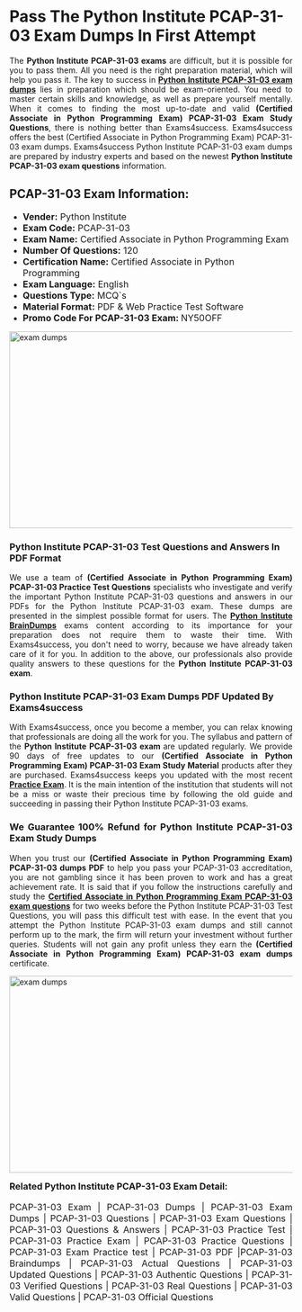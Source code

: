 <h1><strong><strong>Pass The Python Institute PCAP-31-03 Exam Dumps In First Attempt</strong></strong></h1> <p style="text-align:justify">The <strong>Python Institute PCAP-31-03 exams</strong> are difficult, but it is possible for you to pass them. All you need is the right preparation material, which will help you pass it. The key to success in <a href="https://www.exams4success.com/python-institute/pcap-31-03-pdf-exam-dumps"><strong>Python Institute PCAP-31-03 exam dumps</strong></a> lies in preparation which should be exam-oriented. You need to master certain skills and knowledge, as well as prepare yourself mentally. When it comes to finding the most up-to-date and valid <strong>(Certified Associate in Python Programming Exam) PCAP-31-03 Exam Study Questions</strong>, there is nothing better than Exams4success. Exams4success offers the best (Certified Associate in Python Programming Exam) PCAP-31-03 exam dumps. Exams4success Python Institute PCAP-31-03 exam dumps are prepared by industry experts and based on the newest <strong>Python Institute PCAP-31-03 exam questions</strong> information.</p> <h2><strong><strong>PCAP-31-03 Exam Information:</strong></strong></h2> <ul> <li><span style="font-size:16px"><strong>Vender:</strong> Python Institute</span></li> <li><span style="font-size:16px"><strong>Exam Code:</strong> PCAP-31-03</span></li> <li><span style="font-size:16px"><strong>Exam Name:</strong> Certified Associate in Python Programming Exam</span></li> <li><span style="font-size:16px"><strong>Number Of Questions:</strong> 120</span></li> <li><span style="font-size:16px"><strong>Certification Name:</strong> Certified Associate in Python Programming</span></li> <li><span style="font-size:16px"><strong>Exam Language:</strong> English</span></li> <li><span style="font-size:16px"><strong>Questions Type:</strong> MCQ`s</span></li> <li><span style="font-size:16px"><strong>Material Format:</strong> PDF & Web Practice Test Software</span></li> <li><span style="font-size:16px"><strong>Promo Code For PCAP-31-03 Exam: </strong>NY50OFF</span></li> </ul> <p><a href="https://www.exams4success.com/python-institute/pcap-31-03-pdf-exam-dumps" rel="no-follow"><img alt="exam dumps" src="https://www.certcollections.com/uploads/content/infrist1.png" style="height:350px; width:750px" /></a></p> <h3><strong>Python Institute PCAP-31-03 Test Questions and Answers In PDF Format</strong></h3> <p style="text-align:justify">We use a team of <strong>(Certified Associate in Python Programming Exam) PCAP-31-03 Practice Test Questions</strong> specialists who investigate and verify the important Python Institute PCAP-31-03 questions and answers in our PDFs for the Python Institute PCAP-31-03 exam. These dumps are presented in the simplest possible format for users. The <a href="https://www.exams4success.com/python-institute-exam-dumps"><strong>Python Institute BrainDumps</strong></a> exams content according to its importance for your preparation does not require them to waste their time. With Exams4success, you don't need to worry, because we have already taken care of it for you. In addition to the above, our professionals also provide quality answers to these questions for the<strong> Python Institute PCAP-31-03 exam</strong>.</p> <h3><strong> Python Institute PCAP-31-03 Exam Dumps PDF Updated By Exams4success</strong></h3> <p style="text-align:justify">With Exams4success, once you become a member, you can relax knowing that professionals are doing all the work for you. The syllabus and pattern of the <strong>Python Institute PCAP-31-03 exam </strong>are updated regularly. We provide 90 days of free updates to our <strong>(Certified Associate in Python Programming Exam) PCAP-31-03 Exam Study Material</strong> products after they are purchased. Exams4success keeps you updated with the most recent <a href="https://www.exams4success.com/"><strong>Practice Exam</strong></a>. It is the main intention of the institution that students will not be a miss or waste their precious time by following the old guide and succeeding in passing their Python Institute PCAP-31-03 exams.</p> <h3 style="text-align:justify"><strong>We Guarantee 100% Refund for Python Institute PCAP-31-03 Exam Study Dumps</strong></h3> <p style="text-align:justify">When you trust our <strong>(Certified Associate in Python Programming Exam) PCAP-31-03 dumps PDF</strong> to help you pass your PCAP-31-03 accreditation, you are not gambling since it has been proven to work and has a great achievement rate. It is said that if you follow the instructions carefully and study the <a href="https://www.exams4success.com/python-institute/pcap-31-03-pdf-exam-dumps"><strong>Certified Associate in Python Programming Exam PCAP-31-03 exam questions</strong></a> for two weeks before the Python Institute PCAP-31-03 Test Questions, you will pass this difficult test with ease. In the event that you attempt the Python Institute PCAP-31-03 exam dumps and still cannot perform up to the mark, the firm will return your investment without further queries. Students will not gain any profit unless they earn the <strong>(Certified Associate in Python Programming Exam) PCAP-31-03 exam dumps</strong> certificate.</p> <p style="text-align:justify"><a href="https://www.exams4success.com/python-institute/pcap-31-03-pdf-exam-dumps" rel="no-follow"><img alt="exam dumps" src="https://www.certcollections.com/uploads/content/free_demo1.png" style="height:350px; width:750px" /></a></p> <p style="text-align:justify"><span style="font-size:16px"><strong>Related Python Institute PCAP-31-03 Exam Detail:</strong></span><br /> <br /> <span style="font-size:16px">PCAP-31-03 Exam | PCAP-31-03 Dumps | PCAP-31-03 Exam Dumps | PCAP-31-03 Questions | PCAP-31-03 Exam Questions | PCAP-31-03 Questions & Answers | PCAP-31-03 Practice Test | PCAP-31-03 Practice Exam | PCAP-31-03 Practice Questions | PCAP-31-03 Exam Practice test | PCAP-31-03 PDF |PCAP-31-03 Braindumps | PCAP-31-03 Actual Questions | PCAP-31-03 Updated Questions | PCAP-31-03 Authentic Questions | PCAP-31-03 Verified Questions | PCAP-31-03 Real Questions | PCAP-31-03 Valid Questions | PCAP-31-03 Official Questions</span></p>
